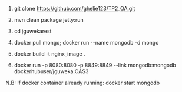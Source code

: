 1) git clone https://github.com/ghelie123/TP2_QA.git

2) mvn clean package jetty:run

3) cd jguwekarest

4) docker pull mongo; docker run --name mongodb -d mongo

5) docker build -t nginx_image .

6) docker run -p 8080:8080 -p 8849:8849 --link mongodb:mongodb dockerhubuser/jguweka:OAS3
 
N.B: If docker container already running: docker start mongodb
